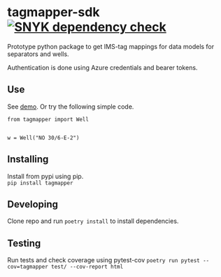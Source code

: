# tagmapper-sdk [![SNYK dependency check](https://github.com/equinor/tagmapper-sdk/actions/workflows/snyk.yml/badge.svg)](https://github.com/equinor/tagmapper-sdk/actions/workflows/snyk.yml)
Prototype python package to get IMS-tag mappings for data models for separators and wells.

Authentication is done using Azure credentials and bearer tokens.


## Use
See [demo](examples/demo_separator.py). Or try the following simple code.  
```
from tagmapper import Well


w = Well("NO 30/6-E-2")  
```


## Installing
Install from pypi using pip.  
``
pip install tagmapper
``


## Developing
Clone repo and run ``poetry install`` to install dependencies.


## Testing
Run tests and check coverage using pytest-cov
``poetry run pytest --cov=tagmapper test/ --cov-report html``
